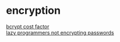 # encryption

[bcrypt cost factor](https://www.martinstoeckli.ch/hash/en/hash_bcrypt.php)  
[lazy programmers not encrypting passwords](https://www.zdnet.com/article/study-shows-programmers-will-take-the-easy-way-out-and-not-implement-proper-password-security/)
